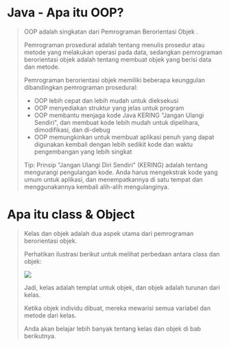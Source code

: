 # Java - Apa itu OOP?
> OOP adalah singkatan dari Pemrograman Berorientasi Objek .
>
> Pemrograman prosedural adalah tentang menulis prosedur atau metode yang melakukan operasi pada data, sedangkan pemrograman berorientasi objek adalah tentang membuat objek yang berisi data dan metode.
>
> Pemrograman berorientasi objek memiliki beberapa keunggulan dibandingkan pemrograman prosedural:
>
> - OOP lebih cepat dan lebih mudah untuk dieksekusi
> - OOP menyediakan struktur yang jelas untuk program
> - OOP membantu menjaga kode Java KERING "Jangan Ulangi Sendiri", dan membuat kode lebih mudah untuk dipelihara, dimodifikasi, dan di-debug
> - OOP memungkinkan untuk membuat aplikasi penuh yang dapat digunakan kembali dengan lebih sedikit kode dan waktu pengembangan yang lebih singkat
> 
> Tip: Prinsip "Jangan Ulangi Diri Sendiri" (KERING) adalah tentang mengurangi pengulangan kode. Anda harus mengekstrak kode yang umum untuk aplikasi, dan menempatkannya di satu tempat dan menggunakannya kembali alih-alih mengulanginya.

# Apa itu class & Object
> Kelas dan objek adalah dua aspek utama dari pemrograman berorientasi objek.
>
> Perhatikan ilustrasi berikut untuk melihat perbedaan antara class dan objek:
>
> ![](https://www.nyekrip.com/wp-content/uploads/2015/10/classes_and_objects_nyekrip.jpg)
> 
> Jadi, kelas adalah templat untuk objek, dan objek adalah turunan dari kelas.
>
> Ketika objek individu dibuat, mereka mewarisi semua variabel dan metode dari kelas.
> 
> Anda akan belajar lebih banyak tentang kelas dan objek di bab berikutnya.
